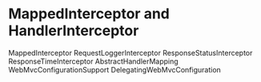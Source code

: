 # MappedInterceptor and HandlerInterceptor

MappedInterceptor
RequestLoggerInterceptor
ResponseStatusInterceptor
ResponseTimeInterceptor
AbstractHandlerMapping
WebMvcConfigurationSupport
DelegatingWebMvcConfiguration
